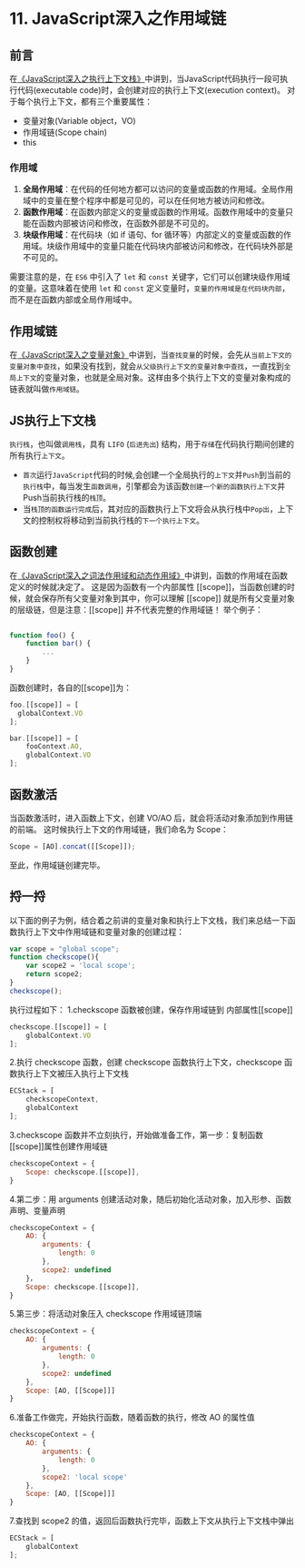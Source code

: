 # 11. JavaScript深入之作用域链

## 前言
在[《JavaScript深入之执行上下文栈》](https://github.com/mqyqingfeng/Blog/issues/4)中讲到，当JavaScript代码执行一段可执行代码(executable code)时，会创建对应的执行上下文(execution context)。
对于每个执行上下文，都有三个重要属性：

- 变量对象(Variable object，VO)
- 作用域链(Scope chain)
- this

### 作用域

1. **全局作用域**：在代码的任何地方都可以访问的变量或函数的作用域。全局作用域中的变量在整个程序中都是可见的，可以在任何地方被访问和修改。
2. **函数作用域**：在函数内部定义的变量或函数的作用域。函数作用域中的变量只能在函数内部被访问和修改，在函数外部是不可见的。
3. **块级作用域**：在代码块（如 if 语句、for 循环等）内部定义的变量或函数的作用域。块级作用域中的变量只能在代码块内部被访问和修改，在代码块外部是不可见的。

需要注意的是，在 `ES6` 中引入了 `let` 和 `const` 关键字，它们可以创建块级作用域的变量。这意味着在使用 `let` 和 `const` 定义变量时，`变量的作用域是在代码块内部`，而不是在函数内部或全局作用域中。

## 作用域链
在[《JavaScript深入之变量对象》](https://github.com/mqyqingfeng/Blog/issues/5)中讲到，当`查找变量`的时候，会先从`当前上下文的变量对象中查找`，如果没有找到，就会`从父级执行上下文的变量对象中查找`，一直找到`全局上下文`的变量对象，也就是全局对象。这样由多个执行上下文的变量对象构成的链表就叫做`作用域链`。


## JS执行上下文栈

`执行栈`，也叫做`调用栈`，具有 `LIFO` (`后进先出`) 结构，用于`存储`在代码执行期间创建的所有执行`上下文`。

- `首次`运行`JavaScript`代码的时候,会创建一个全局执行的`上下文`并`Push`到当前的`执行栈`中，每当发生`函数调用`，引擎都会为该函数`创建一个新的函数执行上下文`并Push当前执行栈的`栈顶`。
- 当`栈顶的函数运行完成`后，其对应的函数执行上下文将会从执行栈中`Pop出`，上下文的控制权将移动到当前执行栈的`下一个执行上下文`。



## 函数创建
在[《JavaScript深入之词法作用域和动态作用域》](https://github.com/mqyqingfeng/Blog/issues/3)中讲到，函数的作用域在函数定义的时候就决定了。
这是因为函数有一个内部属性 [[scope]]，当函数创建的时候，就会保存所有父变量对象到其中，你可以理解 [[scope]] 就是所有父变量对象的层级链，但是注意：[[scope]] 并不代表完整的作用域链！
举个例子：
```javascript
 
function foo() {
    function bar() {
        ...
    }
}
```
函数创建时，各自的[[scope]]为：
```javascript
foo.[[scope]] = [
  globalContext.VO
];

bar.[[scope]] = [
    fooContext.AO,
    globalContext.VO
];
```
## 函数激活
当函数激活时，进入函数上下文，创建 VO/AO 后，就会将活动对象添加到作用链的前端。
这时候执行上下文的作用域链，我们命名为 Scope：
```javascript
Scope = [AO].concat([[Scope]]);
```
至此，作用域链创建完毕。
## 捋一捋
以下面的例子为例，结合着之前讲的变量对象和执行上下文栈，我们来总结一下函数执行上下文中作用域链和变量对象的创建过程：
```javascript
var scope = "global scope";
function checkscope(){
    var scope2 = 'local scope';
    return scope2;
}
checkscope();
```
执行过程如下：
1.checkscope 函数被创建，保存作用域链到 内部属性[[scope]]
```javascript
checkscope.[[scope]] = [
    globalContext.VO
];
```

2.执行 checkscope 函数，创建 checkscope 函数执行上下文，checkscope 函数执行上下文被压入执行上下文栈
```javascript
ECStack = [
    checkscopeContext,
    globalContext
];
```
3.checkscope 函数并不立刻执行，开始做准备工作，第一步：复制函数[[scope]]属性创建作用域链
```javascript
checkscopeContext = {
    Scope: checkscope.[[scope]],
}
```
4.第二步：用 arguments 创建活动对象，随后初始化活动对象，加入形参、函数声明、变量声明
```javascript
checkscopeContext = {
    AO: {
        arguments: {
            length: 0
        },
        scope2: undefined
    }，
    Scope: checkscope.[[scope]],
}
```
5.第三步：将活动对象压入 checkscope 作用域链顶端
```javascript
checkscopeContext = {
    AO: {
        arguments: {
            length: 0
        },
        scope2: undefined
    },
    Scope: [AO, [[Scope]]]
}

```
6.准备工作做完，开始执行函数，随着函数的执行，修改 AO 的属性值
```javascript
checkscopeContext = {
    AO: {
        arguments: {
            length: 0
        },
        scope2: 'local scope'
    },
    Scope: [AO, [[Scope]]]
}
```
7.查找到 scope2 的值，返回后函数执行完毕，函数上下文从执行上下文栈中弹出
```javascript
ECStack = [
    globalContext
];
```

